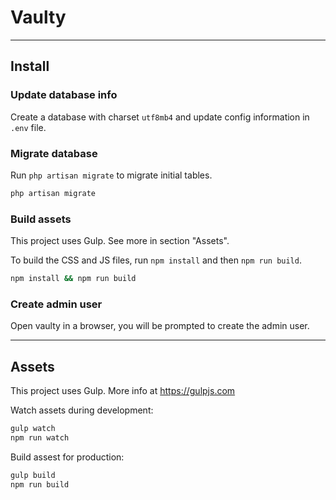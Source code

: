 # Vaulty

---

## Install

### Update database info

Create a database with charset `utf8mb4` and update config information in `.env` file.

### Migrate database

Run `php artisan migrate` to migrate initial tables.

```bash
php artisan migrate
```

### Build assets

This project uses Gulp. See more in section "Assets".

To build the CSS and JS files, run `npm install` and then `npm run build`.

```bash
npm install && npm run build
```

### Create admin user

Open vaulty in a browser, you will be prompted to create the admin user.

---

## Assets

This project uses Gulp. More info at https://gulpjs.com

Watch assets during development:

```bash
gulp watch
npm run watch
```

Build assest for production:

```bash
gulp build
npm run build
```
